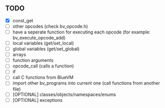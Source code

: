 ## TODO
- [x] const_get
- [ ] other opcodes (check bv_opcode.h)
- [ ] have a seperate function for executing each opcode (for example: bv_execute_opcode_add)
- [ ] local variables (get/set_local)
- [ ] global variables (get/set_global)
- [ ] arrays
- [ ] function arguments
- [ ] opcode_call (calls a function)
- [ ] if
- [ ] call C functions from BlueVM
- [ ] import other bv_programs into current one (call functions from another file)
- [ ] [OPTIONAL] classes/objects/namespaces/enums
- [ ] [OPTIONAL] exceptions